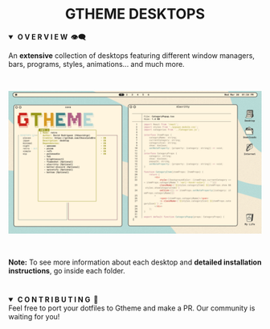 <div align="center"> <h1><strong>GTHEME DESKTOPS</strong></h1> </div>

<details open>
<summary><strong>&nbsp;O V E R V I E W &nbsp;👁️‍🗨️</strong></summary>

An **extensive** collection of desktops featuring different window managers, bars, programs, styles, animations... and
much more.

<br>

![Desktops](desktops.gif)

<br>

**Note:** To see more information about each desktop and **detailed installation instructions**, go inside each folder.

</details>

#

<details open>
<summary><strong>&nbsp;C O N T R I B U T I N G &nbsp;🤚</strong></summary>
Feel free to port your dotfiles to Gtheme and make a PR. Our community is waiting for you!

</details>
